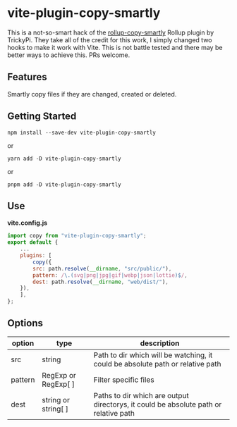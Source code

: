# vite-plugin-copy-smartly

This is a not-so-smart hack of the [rollup-copy-smartly](https://github.com/TrickyPi/rollup-copy-smartly) Rollup plugin by TrickyPi. They take all of the credit for this work, I simply changed two hooks to make it work with Vite. This is not battle tested and there may be better ways to achieve this. PRs welcome.

## Features

Smartly copy files if they are changed, created or deleted.

## Getting Started

```console
npm install --save-dev vite-plugin-copy-smartly
```

or

```console
yarn add -D vite-plugin-copy-smartly
```

or

```console
pnpm add -D vite-plugin-copy-smartly
```

## Use

**vite.config.js**

```js
import copy from "vite-plugin-copy-smartly";
export default {
    ...
    plugins: [
       	copy({
		src: path.resolve(__dirname, "src/public/"),
		pattern: /\.(svg|png|jpg|gif|webp|json|lottie)$/,
		dest: path.resolve(__dirname, "web/dist/"),
	}),
    ],
};
```

## Options

| option  | type                | description                                                                          |
| ------- | ------------------- | ------------------------------------------------------------------------------------ |
| src     | string              | Path to dir which will be watching, it could be absolute path or relative path       |
| pattern | RegExp or RegExp[ ] | Filter specific files                                                                |
| dest    | string or string[ ] | Paths to dir which are output directorys, it could be absolute path or relative path |
